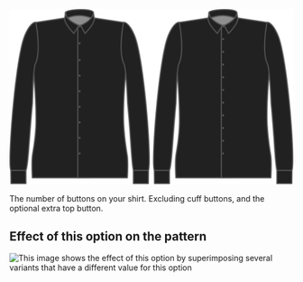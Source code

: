 ![Buttons](buttons.svg)

The number of buttons on your shirt. Excluding cuff buttons, and the optional extra top button.

## Effect of this option on the pattern

![This image shows the effect of this option by superimposing several variants that have a different value for this option](simone\_buttons\_sample.svg "Effect of this option on the pattern")
